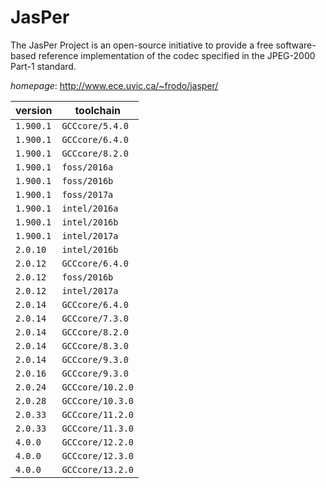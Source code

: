 # JasPer

The JasPer Project is an open-source initiative to provide a free  software-based reference implementation of the codec specified in the JPEG-2000 Part-1 standard.

*homepage*: <http://www.ece.uvic.ca/~frodo/jasper/>

version | toolchain
--------|----------
``1.900.1`` | ``GCCcore/5.4.0``
``1.900.1`` | ``GCCcore/6.4.0``
``1.900.1`` | ``GCCcore/8.2.0``
``1.900.1`` | ``foss/2016a``
``1.900.1`` | ``foss/2016b``
``1.900.1`` | ``foss/2017a``
``1.900.1`` | ``intel/2016a``
``1.900.1`` | ``intel/2016b``
``1.900.1`` | ``intel/2017a``
``2.0.10`` | ``intel/2016b``
``2.0.12`` | ``GCCcore/6.4.0``
``2.0.12`` | ``foss/2016b``
``2.0.12`` | ``intel/2017a``
``2.0.14`` | ``GCCcore/6.4.0``
``2.0.14`` | ``GCCcore/7.3.0``
``2.0.14`` | ``GCCcore/8.2.0``
``2.0.14`` | ``GCCcore/8.3.0``
``2.0.14`` | ``GCCcore/9.3.0``
``2.0.16`` | ``GCCcore/9.3.0``
``2.0.24`` | ``GCCcore/10.2.0``
``2.0.28`` | ``GCCcore/10.3.0``
``2.0.33`` | ``GCCcore/11.2.0``
``2.0.33`` | ``GCCcore/11.3.0``
``4.0.0`` | ``GCCcore/12.2.0``
``4.0.0`` | ``GCCcore/12.3.0``
``4.0.0`` | ``GCCcore/13.2.0``
